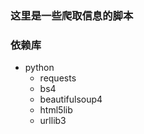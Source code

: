 ### 这里是一些爬取信息的脚本

### 依赖库

- python
  - requests
  - bs4
  - beautifulsoup4
  - html5lib
  - urllib3
